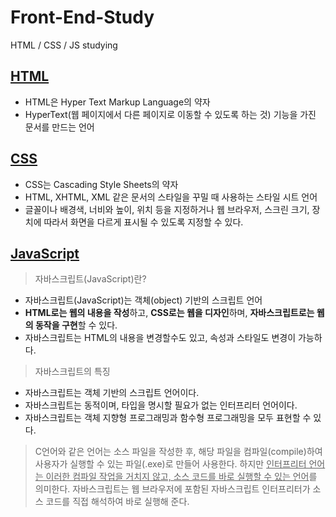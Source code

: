 # Front-End-Study
HTML / CSS / JS studying

## [HTML](https://github.com/iieunji023/Front-End-Study/blob/main/HTMLBasic.md)
* HTML은 Hyper Text Markup Language의 약자
* HyperText(웹 페이지에서 다른 페이지로 이동할 수 있도록 하는 것) 기능을 가진 문서를 만드는 언어


## [CSS](https://github.com/iieunji023/Front-End-Study/blob/main/CSSBasic.md)
* CSS는 Cascading Style Sheets의 약자
* HTML, XHTML, XML 같은 문서의 스타일을 꾸밀 때 사용하는 스타일 시트 언어
* 글꼴이나 배경색, 너비와 높이, 위치 등을 지정하거나
  웹 브라우저, 스크린 크기, 장치에 따라서 화면을 다르게 표시될 수 있도록 지정할 수 있다.

## [JavaScript](https://github.com/iieunji023/Front-End-Study/blob/main/JSBasic%20copy.md)
> 자바스크립트(JavaScript)란?
* 자바스크립트(JavaScript)는 객체(object) 기반의 스크립트 언어
* **HTML로는 웹의 내용을 작성**하고, **CSS로는 웹을 디자인**하며, **자바스크립트로는 웹의 동작을 구현**할 수 있다.
* 자바스크립트는 HTML의 내용을 변경할수도 있고, 속성과 스타일도 변경이 가능하다.

> 자바스크립트의 특징
* 자바스크립트는 객체 기반의 스크립트 언어이다.
* 자바스크립트는 동적이며, 타입을 명시할 필요가 없는 인터프리터 언어이다.
* 자바스크립트는 객체 지향형 프로그래밍과 함수형 프로그래밍을 모두 표현할 수 있다.


> C언어와 같은 언어는 소스 파일을 작성한 후, 해당 파일을 컴파일(compile)하여
사용자가 실행할 수 있는 파일(.exe)로 만들어 사용한다.
하지만 <U>인터프리터 언어는 이러한 컴파일 작업을 거치지 않고, 소스 코드를 바로 실행할 수 있는 언어</U>를 의미한다.
자바스크립트는 웹 브라우저에 포함된 자바스크립트 인터프리터가 소스 코드를 직접 해석하여 바로 실행해 준다.
